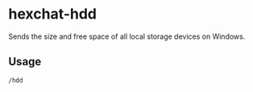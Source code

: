 # hexchat-hdd
Sends the size and free space of all local storage devices on Windows.

## Usage
`/hdd`

